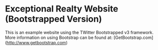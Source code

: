 # Exceptional Realty Website (Bootstrapped Version) #

This is an example website using the TWitter Bootstrapped v3 framework. 
More information on using Bootstrap can be found at: [GetBootstrap.com] (http://www.getbootstrap.com)